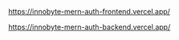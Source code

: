 <!-- Vercel FrontEnd Link -->
https://innobyte-mern-auth-frontend.vercel.app/



<!-- Vercel Backend Link -->
https://innobyte-mern-auth-backend.vercel.app/